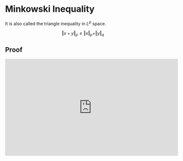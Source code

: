 # Minkowski Inequality

It is also called the triangle inequality in $L^p$ space.

$$
\Vert x + y \Vert _{p} \le \Vert x \Vert_{p} + \Vert y \Vert_{q}
$$

## Proof

<iframe width="560" height="315" src="https://www.youtube.com/embed/spF2D_zmfdk" title="YouTube video player" frameborder="0" allow="accelerometer; autoplay; clipboard-write; encrypted-media; gyroscope; picture-in-picture" allowfullscreen></iframe>
